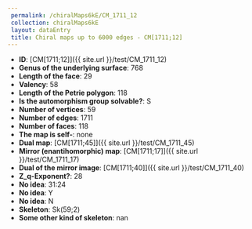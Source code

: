 ```yaml
--- 
 permalink: /chiralMaps6kE/CM_1711_12 
 collection: chiralMaps6kE
 layout: dataEntry
 title: Chiral maps up to 6000 edges - CM[1711;12]
---
```


- **ID**: [CM[1711;12]]({{ site.url }}/test/CM_1711_12)
- **Genus of the underlying surface**: 768
- **Length of the face**: 29
- **Valency**: 58
- **Length of the Petrie polygon**: 118
- **Is the automorphism group solvable?**: S
- **Number of vertices**: 59
- **Number of edges**: 1711
- **Number of faces**: 118
- **The map is self-**: none
- **Dual map**: [CM[1711;45]]({{ site.url }}/test/CM_1711_45)
- **Mirror (enantihomorphic) map**: [CM[1711;17]]({{ site.url }}/test/CM_1711_17)
- **Dual of the mirror image**: [CM[1711;40]]({{ site.url }}/test/CM_1711_40)
- **Z_q-Exponent?**: 28
- **No idea**:  31:24
- **No idea**: Y
- **No idea**: N
- **Skeleton**: Sk(59;2)
- **Some other kind of skeleton**: nan
